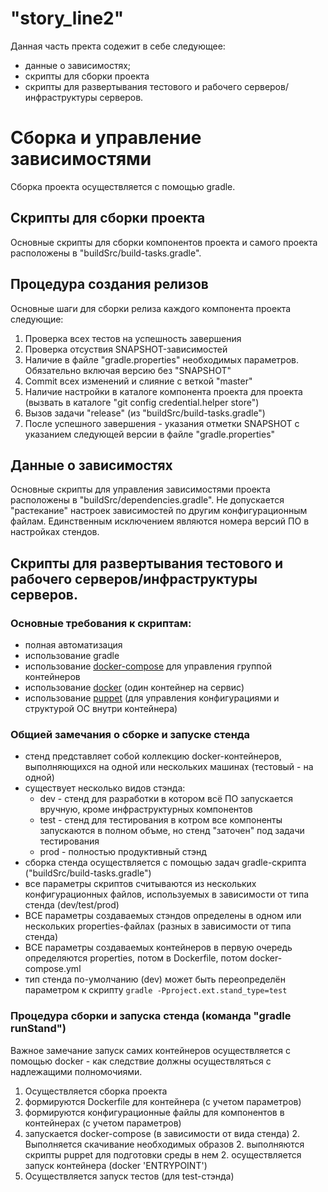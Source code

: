 # "story_line2"

Данная часть пректа содежит в себе следующее:
- данные о зависимостях;
- скрипты для сборки проекта
- скрипты для развертывания тестового и рабочего серверов/инфраструктуры серверов.

# Сборка и управление зависимостями
Сборка проекта осуществляется с помощью gradle.

## Скрипты для сборки проекта
Основные скрипты для сборки компонентов проекта и самого проекта расположены в "buildSrc/build-tasks.gradle".

## Процедура создания релизов
Основные шаги для сборки релиза каждого компонента проекта следующие:
1. Проверка всех тестов на успешность завершения
1. Проверка отсуствия SNAPSHOT-зависимостей
1. Наличие в файле "gradle.properties" необходимых параметров. Обязательно включая версию без "SNAPSHOT"
1. Commit всех изменений и слияние с веткой "master"
1. Наличие настройки в каталоге компонента проекта для проекта (вызвать в каталоге "git config credential.helper store")
1. Вызов задачи "release" (из "buildSrc/build-tasks.gradle")
1. После успешного завершения - указания отметки SNAPSHOT с указанием следующей версии в файле "gradle.properties"

## Данные о зависимостях
Основные скрипты для управления зависимостями проекта расположены в
"buildSrc/dependencies.gradle". Не допускается "растекание" настроек зависимостей по другим конфигурационным файлам. Единственным исключением являются номера версий ПО в
настройках стендов.

## Скрипты для развертывания тестового и рабочего серверов/инфраструктуры серверов.
### Основные требования к скриптам:
- полная автоматизация
- использование gradle
- использование [docker-compose](https://docs.docker.com/compose/) для управления
группой контейнеров
- использование [docker](https://docs.docker.com/) (один контейнер на сервис)
- использование [puppet](https://puppet.com/) (для управления конфигурациями и
 структурой ОС внутри контейнера)

### Общией замечания о сборке и запуске стенда
- стенд представляет собой коллекцию docker-контейнеров,
выполняющихся на одной или нескольких машинах (тестовый - на одной)
- существует несколько видов стэнда:
	* dev - стенд для разработки в котором всё ПО запускается вручную, кроме
	инфраструктурных компонентов
	* test - стенд для тестирования в котром все компоненты запускаются в полном
	объме, но стенд "заточен" под задачи тестирования
	* prod - полностью продуктивный стэнд
- сборка стенда осуществляется с помощью задач gradle-скрипта
("buildSrc/build-tasks.gradle")
- все параметры скриптов считываются из нескольких конфигурационных файлов,
используемых в зависимости от типа стенда (dev/test/prod)
- ВСЕ параметры создаваемых стэндов определены в одном или нескольких
properties-файлах (разных в зависимости от типа стенда)
- ВСЕ параметры создаваемых контейнеров в первую очередь определяются properties,
потом в Dockerfile, потом docker-compose.yml
- тип стенда по-умолчанию (dev) может быть переопределён параметром к скрипту
`gradle -Pproject.ext.stand_type=test`

### Процедура сборки и запуска стенда (команда "gradle runStand")
Важное замечание запуск самих контейнеров осуществляется с помощью docker - как следствие должны осуществляться с надлежащими полномочиями.

1. Осуществляется сборка проекта
1. формируются Dockerfile для контейнера (с учетом параметров)
1. формируются конфигурационные файлы для компонентов в контейнерах (с учетом параметров)
1. запускается docker-compose (в зависимости от вида стенда)
	2. Выполняется скачивание необходимых образов
	2. выполняются скрипты puppet для подготовки среды в нем
	2. осуществляется запуск контейнера (docker 'ENTRYPOINT')
1. Осуществляется запуск тестов (для test-стэнда)
